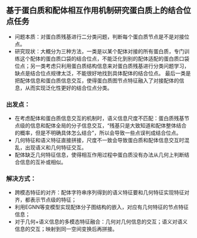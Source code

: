 ## 基于蛋白质和配体相互作用机制研究蛋白质上的结合位点任务 ##
- 问题本质：对蛋白质残基进行二分类问题，判断每个蛋白质节点是不是对接位点。
- 研究现状：大概分为三种方法，一类是以某个配体对接的所有蛋白质，专门训练这个配体的蛋白质口袋的结合位点，不能泛化到别的配体适配的蛋白质口袋位点；另一类考虑只利用蛋白质结构信息来对蛋白质残基进行分类问题学习，缺点是结合位点规律太泛，不能很好地找到具体配体的结合位点。
  最后一类是把配体信息和蛋白质信息交互，使得蛋白质图节点特征融入了对接配体的信息，从而实现泛化性更好的结合位点分类。
### 出发点：
- 在考虑配体和蛋白质信息交互的机制时，语义信息尺度不匹配：蛋白质残基节点级的信息和配体全局的分子信息交互，“残基只是大致知道和配体整体结合的概率，但是不明确具体怎么结合”，所以会导致一些点误判成结合位点。
- 几何特征和语义特征直接拼接，尺度不一致会导致蛋白质和配体信息交互时混乱，出现语义和几何特征交互。
- 配体缺乏几何特征信息，使得相互作用过程中蛋白质没有办法从几何上判断结合信息的互补或相似。
### 解决方式：
- 跨模态特征的对齐：配体字符串序列得到的语义特征要和几何特征实现特征对齐，都表示节点级的特征；
- 利用EGNN等变模型实现配体分子图结构的嵌入，对应有几何特征的节点特征信息；
- 对于几何+语义信息的多模态特征融合：几何对几何信息的交互；语义对语义信息的交互；映射到同一空间变换后再拼接。

  
